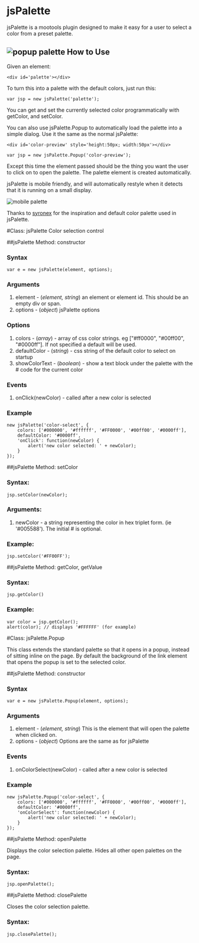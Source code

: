 jsPalette
=========

jsPalette is a mootools plugin designed to make it easy for a user to select a color from a preset palette.

![popup palette](http://i.imgur.com/Iy2L2.png)
How to Use
----------

Given an element:

	<div id='palette'></div>

To turn this into a palette with the default colors, just run this:

	var jsp = new jsPalette('palette');

You can get and set the currently selected color programmatically with getColor, and setColor.

You can also use jsPalette.Popup to automatically load the palette into a simple dialog. Use it the same as the normal jsPalette:

	<div id='color-preview' style='height:50px; width:50px'></div>

	var jsp = new jsPalette.Popup('color-preview');

Except this time the element passed should be the thing you want the user to click on to open the palette. The palette element is created automatically.

jsPalette is mobile friendly, and will automatically restyle when it detects that it is running on a small display.

![mobile palette](http://i.imgur.com/4bAgq.png)

Thanks to [syronex](http://www.syronex.com/software/jquery-color-picker) for the inspiration and default color palette used in jsPalette.

#Class: jsPalette
Color selection control

##jsPalette Method: constructor

### Syntax
	var e = new jsPalette(element, options);

### Arguments

1. element - (*element, string*) an element or element id. This should be an empty div or span.
2. options - (*object*) jsPalette options

### Options

1. colors - (*array*) - array of css color strings. eg ["#ff0000", "#00ff00", "#0000ff"]. If not specified a default will be used.
2. defaultColor - (*string*) - css string of the default color to select on startup
3. showColorText - (*boolean*) - show a text block under the palette with the # code for the current color

### Events

1. onClick(newColor) - called after a new color is selected

### Example

	new jsPalette('color-select', {
	    colors: ['#000000', '#ffffff', '#FF0000', '#00ff00', '#0000ff'],
	    defaultColor: '#0000ff',
	    'onClick': function(newColor) {
			alert('new color selected: ' + newColor);
	    }
	});

##jsPalette Method: setColor
### Syntax:

	jsp.setColor(newColor);

### Arguments:

1. newColor - a string representing the color in hex triplet form. (ie '#005588'). The initial # is optional.

### Example:

	jsp.setColor('#FF00FF');

##jsPalette Method: getColor, getValue
### Syntax:

	jsp.getColor()

### Example:

	var color = jsp.getColor();
	alert(color); // displays '#FFFFFF' (for example)

#Class: jsPalette.Popup

This class extends the standard palette so that it opens in a popup, instead of sitting inline
on the page. By default the background of the link element that opens the popup is set to the selected
color.

##jsPalette Method: constructor

### Syntax
	var e = new jsPalette.Popup(element, options);

### Arguments

1. element - (*element, string*) This is the element that will open the palette when clicked on.
2. options - (*object*) Options are the same as for jsPalette

### Events

1. onColorSelect(newColor) - called after a new color is selected

### Example

	new jsPalette.Popup('color-select', {
	    colors: ['#000000', '#ffffff', '#FF0000', '#00ff00', '#0000ff'],
	    defaultColor: '#0000ff',
	    'onColorSelect': function(newColor) {
			alert('new color selected: ' + newColor);
	    }
	});

##jsPalette Method: openPalette

Displays the color selection palette. Hides all other open palettes on the page.

### Syntax:

	jsp.openPalette();

##jsPalette Method: closePalette

Closes the color selection palette.

### Syntax:

	jsp.closePalette();